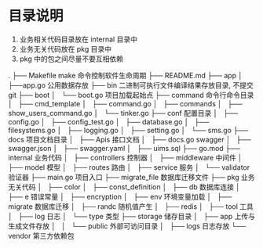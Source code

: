 # 目录说明

1. 业务相关代码目录放在 internal 目录中
2. 业务无关代码放在 pkg 目录中
3. pkg 中的包之间尽量不要互相依赖

.
├── Makefile make 命令控制软件生命周期
├── README.md
├── app
│   ├──app.go 公用数据存放
├── bin 二进制可执行文件编译结果存放目录, 不提交git
├── boot
│   └── boot.go 项目加载起始点
├── command 命令行命令目录
│   ├── cmd_template
│   ├── command.go
│   ├── commands
│   ├── show_users_command.go
│   └── tinker.go
├── conf 配置目录
│   ├── config.go
│   ├── config_test.go
│   ├── database.go
│   ├── filesystems.go
│   ├── logging.go
│   ├── setting.go
│   └── sms.go
├── docs 项目文档目录
│   ├── Apis 接口文档
│   ├── docs.go swagger
│   ├── swagger.json
│   ├── swagger.yaml
│   ├── uims.sql
├── go.mod
├── internal 业务代码
│   ├── controllers 控制器
│   ├── middleware 中间件
│   ├── model 模型
│   ├── routes 路由
│   ├── service 服务
│   └── validator 验证器
├── main.go 项目入口
├── migrate_file 数据库迁移文件
├── pkg 业务无关代码
│   ├── color
│   ├── const_definition
│   ├── db  数据库连接
│   ├── e 错误常量
│   ├── encryption
│   ├── env 环境变量加载
│   ├── migrate 数据库迁移
│   ├── randc 随机值产生
│   ├── redis
│   ├── tool 工具
│   ├── log 日志
│   └── type 类型
├── storage 储存目录
│   ├── app 上传与生成文件存放
│   │   └── public 外部可访问目录
│   ├── logs 日志存放
└── vendor 第三方依赖包
